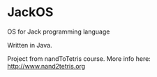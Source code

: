 # JackOS
OS for Jack programming language

Written in Java.

Project from nandToTetris course. More info here: http://www.nand2tetris.org
